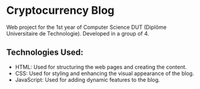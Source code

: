 # Cryptocurrency Blog

Web project for the 1st year of Computer Science DUT (Diplôme Universitaire de Technologie). Developed in a group of 4.

## Technologies Used:

- HTML: Used for structuring the web pages and creating the content.
- CSS: Used for styling and enhancing the visual appearance of the blog.
- JavaScript: Used for adding dynamic features to the blog.
